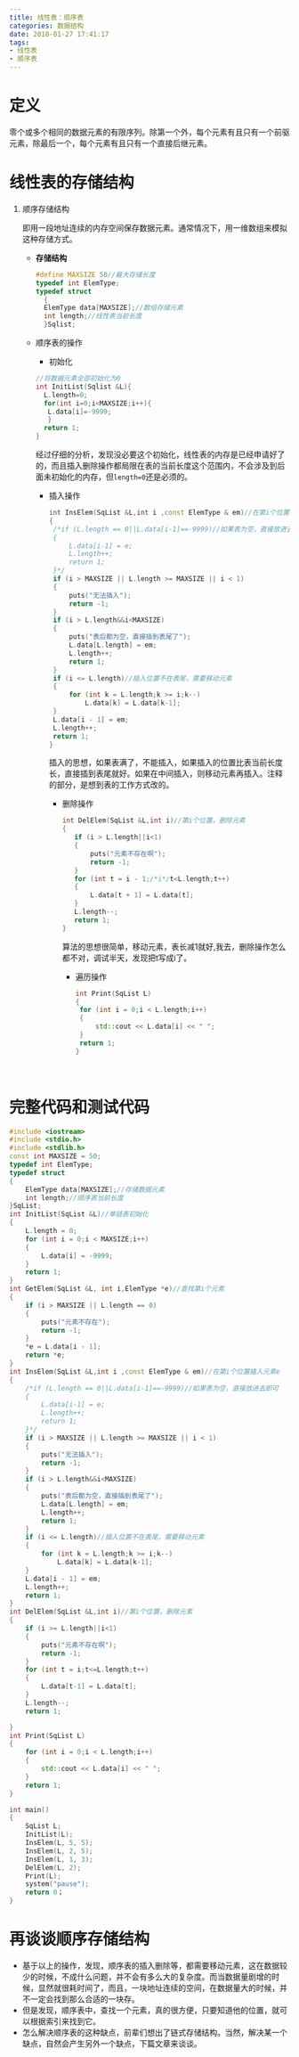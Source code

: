 ```yaml
---
title: 线性表：顺序表
categories: 数据结构
date: 2018-01-27 17:41:17
tags:
- 线性表
- 顺序表
---
```


# 定义

零个或多个相同的数据元素的有限序列。除第一个外，每个元素有且只有一个前驱元素，除最后一个，每个元素有且只有一个直接后继元素。

# 线性表的存储结构

1. 顺序存储结构

   即用一段地址连续的内存空间保存数据元素。通常情况下，用一维数组来模拟这种存储方式。

   * **存储结构**

     ```c++
     #define MAXSIZE 50//最大存储长度
     typedef int ElemType;
     typedef struct
       {
       ElemType data[MAXSIZE];//数组存储元素
       int length;//线性表当前长度
       }Sqlist;
     ```

   * 顺序表的操作

     - 初始化

     ```cpp
     //将数据元素全部初始化为0
     int InitList(Sqlist &L){
       L.length=0;
       for(int i=0;i<MAXSIZE;i++){
       	L.data[i]=-9999;
     	}
       return 1;
     }
     ```
     经过仔细的分析，发现没必要这个初始化，线性表的内存是已经申请好了的，而且插入删除操作都局限在表的当前长度这个范围内，不会涉及到后面未初始化的内存，但`length=0`还是必须的。

     - 插入操作

       ```cpp
       int InsElem(SqList &L,int i ,const ElemType & em)//在第i个位置插入元素e
       {
       	/*if (L.length == 0||L.data[i-1]==-9999)//如果表为空，直接放进去即可
       	{
       		L.data[i-1] = e;
       		L.length++;
       		return 1;
       	}*/
       	if (i > MAXSIZE || L.length >= MAXSIZE || i < 1)
       	{
       		puts("无法插入");
       		return -1;
       	}
       	if (i > L.length&&i<MAXSIZE)
       	{
       		puts("表后都为空，直接插到表尾了");
       		L.data[L.length] = em;
       		L.length++;
       		return 1;
       	}
       	if (i <= L.length)//插入位置不在表尾，需要移动元素
       	{
       		for (int k = L.length;k >= i;k--)
       			L.data[k] = L.data[k-1];
       	}
       	L.data[i - 1] = em;
       	L.length++;
       	return 1;
       }
       ```

       插入的思想，如果表满了，不能插入，如果插入的位置比表当前长度长，直接插到表尾就好。如果在中间插入，则移动元素再插入。注释的部分，是想到表的工作方式改的。

       - 删除操作

         ```C++
         int DelElem(SqList &L,int i)//第i个位置，删除元素
         {
         	if (i > L.length||i<1)
         	{
         		puts("元素不存在啊");
         		return -1;
         	}
         	for (int t = i - 1;/*i*/t<L.length;t++)
         	{
         		L.data[t + 1] = L.data[t];
         	}
         	L.length--;
         	return 1;
         }
         ```

         算法的思想很简单，移动元素，表长减1就好,我去，删除操作怎么都不对，调试半天，发现把t写成i了。

         - 遍历操作

           ```C++
           int Print(SqList L)
           {
           	for (int i = 0;i < L.length;i++)
           	{
           		std::cout << L.data[i] << " ";
           	}
           	return 1;
           }
           ```

           ​

# 完整代码和测试代码


```C++
#include <iostream>
#include <stdio.h>
#include <stdlib.h>
const int MAXSIZE = 50;
typedef int ElemType;
typedef struct
{
	ElemType data[MAXSIZE];//存储数据元素
	int length;//顺序表当前长度
}SqList;
int InitList(SqList &L)//单链表初始化
{
	L.length = 0;
	for (int i = 0;i < MAXSIZE;i++)
	{
		L.data[i] = -9999;
	}
	return 1;
}
int GetElem(SqList &L, int i,ElemType *e)//查找第i个元素
{
	if (i > MAXSIZE || L.length == 0)
	{
		puts("元素不存在");
		return -1;
	}
	*e = L.data[i - 1];
	return *e;
}
int InsElem(SqList &L,int i ,const ElemType & em)//在第i个位置插入元素e
{
	/*if (L.length == 0||L.data[i-1]==-9999)//如果表为空，直接放进去即可
	{
		L.data[i-1] = e;
		L.length++;
		return 1;
	}*/
	if (i > MAXSIZE || L.length >= MAXSIZE || i < 1)
	{
		puts("无法插入");
		return -1;
	}
	if (i > L.length&&i<MAXSIZE)
	{
		puts("表后都为空，直接插到表尾了");
		L.data[L.length] = em;
		L.length++;
		return 1;
	}
	if (i <= L.length)//插入位置不在表尾，需要移动元素
	{
		for (int k = L.length;k >= i;k--)
			L.data[k] = L.data[k-1];
	}
	L.data[i - 1] = em;
	L.length++;
	return 1;
}
int DelElem(SqList &L,int i)//第i个位置，删除元素
{
	if (i >= L.length||i<1)
	{
		puts("元素不存在啊");
		return -1;
	}
	for (int t = i;t<=L.length;t++)
	{
		L.data[t-1] = L.data[t];
	}
	L.length--;
	return 1;

}
int Print(SqList L)
{
	for (int i = 0;i < L.length;i++)
	{
		std::cout << L.data[i] << " ";
	}
	return 1;
}

int main()
{
	SqList L;
	InitList(L);
	InsElem(L, 5, 5);
	InsElem(L, 2, 5);
	InsElem(L, 1, 3);
	DelElem(L, 2);
	Print(L);
	system("pause");
	return 0；
}
```

# 再谈谈顺序存储结构

* 基于以上的操作，发现，顺序表的插入删除等，都需要移动元素，这在数据较少的时候，不成什么问题，并不会有多么大的复杂度。而当数据量剧增的时候，显然就很耗时间了，而且，一块地址连续的空间，在数据量大的时候，并不一定会找到那么合适的一块存。
*  但是发现，顺序表中，查找一个元素，真的很方便，只要知道他的位置，就可以根据索引来找到它。
* 怎么解决顺序表的这种缺点，前辈们想出了链式存储结构。当然，解决某一个缺点，自然会产生另外一个缺点，下篇文章来谈谈。
